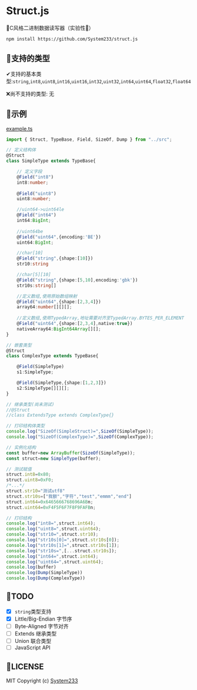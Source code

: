 # Struct.js

🧀C风格二进制数据读写器（实验性🚩）  

`npm install https://github.com/System233/struct.js`

## 🧡支持的类型

✔支持的基本类型:`string`,`int8`,`uint8`,`int16`,`uint16`,`int32`,`uint32`,`int64`,`uint64`,`float32`,`float64`

❌尚不支持的类型: 无

## 🚀示例

[example.ts](test/example.ts)

```typescript
import { Struct, TypeBase, Field, SizeOf, Dump } from "../src";

// 定义结构体
@Struct
class SimpleType extends TypeBase{

    // 定义字段
    @Field("int8")
    int8:number;
    
    @Field("uint8")
    uint8:number;

    //uint64->uint64le
    @Field("int64")
    int64:BigInt;
    
    //uint64be
    @Field("uint64",{encoding:'BE'})
    uint64:BigInt;

    //char[10]
    @Field("string",{shape:[10]})
    str10:string

    //char[5][10]
    @Field("string",{shape:[5,10],encoding:'gbk'})
    str10s:string[]

    //定义数组,使用原始数组映射
    @Field("uint64",{shape:[2,3,4]})
    array64:number[][][];
    
    //定义数组,使用TypedArray,地址需要对齐至TypedArray.BYTES_PER_ELEMENT
    @Field("uint64",{shape:[2,3,4],native:true})
    nativeArray64:BigInt64Array[][];
}

// 嵌套类型
@Struct
class ComplexType extends TypeBase{

    @Field(SimpleType)
    s1:SimpleType;

    @Field(SimpleType,{shape:[1,2,3]})
    s2:SimpleType[][][];
}

// 继承类型(尚未测试)
//@Struct
//class ExtendsType extends ComplexType{}

// 打印结构体类型
console.log("SizeOf(SimpleStruct)=",SizeOf(SimpleType));
console.log("SizeOf(ComplexType)=",SizeOf(ComplexType));

// 实例化结构
const buffer=new ArrayBuffer(SizeOf(SimpleType));
const struct=new SimpleType(buffer);

// 测试赋值
struct.int8=0x80;
struct.uint8=0xF0;
/*...*/
struct.str10="测试utf8"
struct.str10s=["我额","字符","test","emmm","end"]
struct.int64=0x6465666768696A6Bn;
struct.uint64=0xF4F5F6F7F8F9FAFBn;

// 打印结构
console.log("int8=",struct.int64);
console.log("uint8=",struct.uint64);
console.log("str10=",struct.str10);
console.log("str10s[0]=",struct.str10s[0]);
console.log("str10s[1]=",struct.str10s[1]);
console.log("str10s=",[...struct.str10s]);
console.log("int64=",struct.int64);
console.log("uint64=",struct.uint64);
console.log(buffer)
console.log(Dump(SimpleType))
console.log(Dump(ComplexType))

```

## 📌TODO

- [x] `string`类型支持
- [x] Little/Big-Endian 字节序
- [ ] Byte-Aligned 字节对齐
- [ ] Extends 继承类型
- [ ] Union 联合类型
- [ ] JavaScript API

## 🔑LICENSE

MIT Copyright (c) [System233](https://github.com/System233)